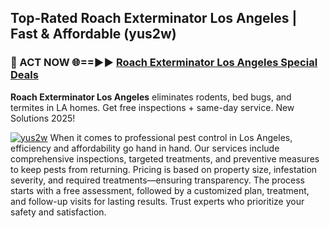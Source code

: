 ## Top-Rated Roach Exterminator Los Angeles | Fast & Affordable (yus2w)

<h3>🐜 ACT NOW 🌐==►► <a href="https://tinyurl.com/yc7vsfwc" rel="nofollow">Roach Exterminator Los Angeles Special Deals</a></h3>

**Roach Exterminator Los Angeles** eliminates rodents, bed bugs, and termites in LA homes. Get free inspections + same-day service. New Solutions 2025!

[![yus2w](https://i.imgur.com/1VzRXn8.jpeg)](https://tinyurl.com/yc7vsfwc)
When it comes to professional pest control in Los Angeles, efficiency and affordability go hand in hand. Our services include comprehensive inspections, targeted treatments, and preventive measures to keep pests from returning. Pricing is based on property size, infestation severity, and required treatments—ensuring transparency. The process starts with a free assessment, followed by a customized plan, treatment, and follow-up visits for lasting results. Trust experts who prioritize your safety and satisfaction.